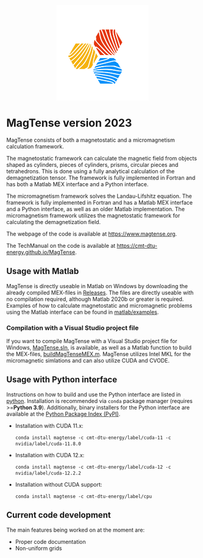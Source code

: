 <div align="center">
  <picture>
    <source media="(prefers-color-scheme: light)" srcset="./docs/source/static/MagTense_logo.png" height=250>
    <img alt="MagTense Logo" src="./docs/source/static/MagTenseLogo_White.svg" height=250>
  </picture>
  <br>
</div>

# MagTense version 2023

MagTense consists of both a magnetostatic and a micromagnetism calculation framework.

The magnetostatic framework can calculate the magnetic field from objects shaped as cylinders, pieces of cylinders, prisms, circular pieces and tetrahedrons. This is done using a fully analytical calculation of the demagnetization tensor. The framework is fully implemented in Fortran and has both a Matlab MEX interface and a Python interface.

The micromagnetism framework solves the Landau-Lifshitz equation. The framework is fully implemented in Fortran and has a Matlab MEX interface and a Python interface, as well as an older Matlab implementation. The micromagnetism framework utilizes the magnetostatic framework for calculating the demagnetization field.

The webpage of the code is available at https://www.magtense.org.

The TechManual on the code is available at https://cmt-dtu-energy.github.io/MagTense.


## Usage with Matlab

MagTense is directly useable in Matlab on Windows by downloading the already compiled MEX-files in [Releases](https://github.com/cmt-dtu-energy/MagTense/releases). The files are directly useable with no compilation required, although Matlab 2020b or greater is required. Examples of how to calculate magnetostatic and micromagnetic problems using the Matlab interface can be found in [matlab/examples](matlab/examples).


### Compilation with a Visual Studio project file

If you want to compile MagTense with a Visual Studio project file for Windows, [MagTense.sln](MagTense.sln), is available, as well as a Matlab function to build the MEX-files, [buildMagTenseMEX.m](matlab/buildMagTenseMEX.m). MagTense utilizes Intel MKL for the micromagnetic simlations and can also utilize CUDA and CVODE.


## Usage with Python interface

Instructions on how to build and use the Python interface are listed in [python](python). Installation is recommended via `conda` package manager (requires >=**Python 3.9**). Additionally, binary installers for the Python interface are available at the [Python Package Index (PyPI)](https://pypi.org/project/magtense).

- Installation with CUDA 11.x:
  
  ```
  conda install magtense -c cmt-dtu-energy/label/cuda-11 -c nvidia/label/cuda-11.8.0
  ```

- Installation with CUDA 12.x:
  
  ```
  conda install magtense -c cmt-dtu-energy/label/cuda-12 -c nvidia/label/cuda-12.2.2
  ```

- Installation without CUDA support:

  ```
  conda install magtense -c cmt-dtu-energy/label/cpu
  ```

## Current code development
The main features being worked on at the moment are:
- Proper code documentation
- Non-uniform grids
